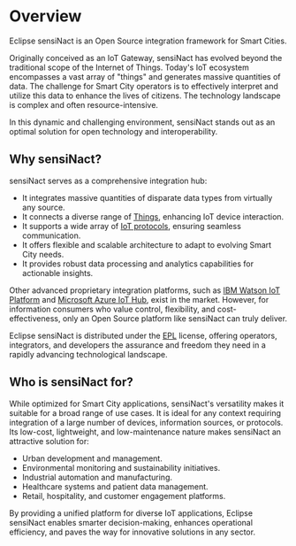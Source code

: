 # Overview

Eclipse sensiNact is an Open Source integration framework for Smart Cities.

Originally conceived as an IoT Gateway, sensiNact has evolved beyond the traditional scope of the Internet of Things. Today's IoT ecosystem encompasses a vast array of "things" and generates massive quantities of data. The challenge for Smart City operators is to effectively interpret and utilize this data to enhance the lives of citizens. The technology landscape is complex and often resource-intensive.

In this dynamic and challenging environment, sensiNact stands out as an optimal solution for open technology and interoperability.

## Why sensiNact?

sensiNact serves as a comprehensive integration hub:

* It integrates massive quantities of disparate data types from virtually any source.
* It connects a diverse range of [Things](concepts/index.md), enhancing IoT device interaction.
* It supports a wide array of [IoT protocols](concepts/protocols.md), ensuring seamless communication.
* It offers flexible and scalable architecture to adapt to evolving Smart City needs.
* It provides robust data processing and analytics capabilities for actionable insights.

Other advanced proprietary integration platforms, such as
[IBM Watson IoT Platform](https://internetofthings.ibmcloud.com/)
and [Microsoft Azure IoT Hub](https://azure.microsoft.com/en-us/products/iot-hub/),
exist in the market. However, for information consumers who value control, flexibility, and cost-effectiveness, only an Open Source platform like sensiNact can truly deliver. 

Eclipse sensiNact is distributed under the [EPL](../license.md) license, offering operators, integrators, and developers the assurance and freedom they need in a rapidly advancing technological landscape.

## Who is sensiNact for?

While optimized for Smart City applications, sensiNact's versatility makes it suitable for a broad range of use cases. It is ideal for any context requiring integration of a large number of devices, information sources, or protocols. Its low-cost, lightweight, and low-maintenance nature makes sensiNact an attractive solution for:

* Urban development and management.
* Environmental monitoring and sustainability initiatives.
* Industrial automation and manufacturing.
* Healthcare systems and patient data management.
* Retail, hospitality, and customer engagement platforms.

By providing a unified platform for diverse IoT applications, Eclipse sensiNact enables smarter decision-making, enhances operational efficiency, and paves the way for innovative solutions in any sector.

